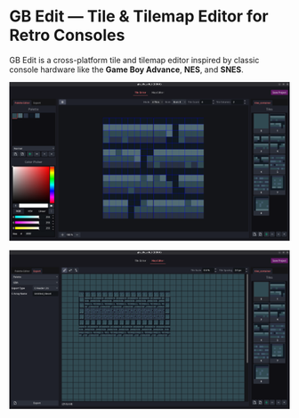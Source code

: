 # GB Edit — Tile & Tilemap Editor for Retro Consoles

GB Edit is a cross-platform tile and tilemap editor inspired by classic console hardware like the **Game Boy Advance**, **NES**, and **SNES**.  

![tile editor image](assets/textures/scr1.png "Tile Editor")

![map editor image](assets/textures/scr2.png "Map Editor")